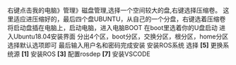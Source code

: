 右键点击我的电脑》管理》磁盘管理,选择一个空间较大的盘,右键选择压缩卷。
这里适应进压缩好的，最后四个盘UBUNTU，从自己的一个分盘，右键选着压缩卷
将启动盘插在电脑上，启动电脑，进入电脑BOOT
在boot里选着你的U盘启动
进入Ubuntu18.04安装界面
分出4个区，boot分区，交换分区，根分区，home分区
选择默认选项即可
最后输入用户名和密码完成安装
安装ROS系统
选择 **[5]** 更换系统源 **[1]** 安装ROS **[3]** 配置rosdep **[7]** 安装VSCODE
